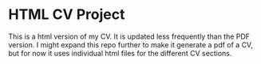 # HTML CV Project
This is a html version of my CV.
It is updated less frequently than the PDF version.
I might expand this repo further to make it generate a pdf of a CV, but for now it uses individual html files for the different CV sections.